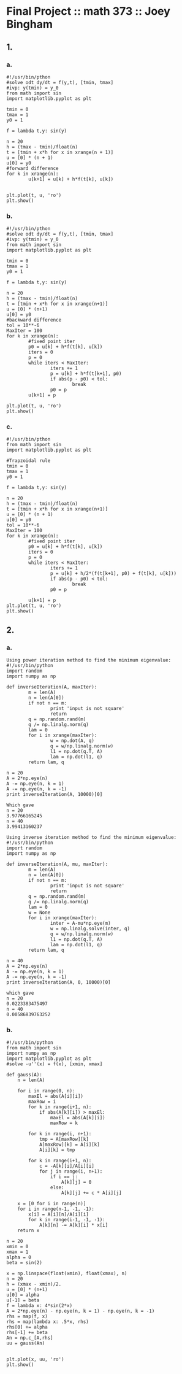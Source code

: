 # Final Project :: math 373 :: Joey Bingham

## 1.

### a. 
	#!/usr/bin/pthon
	#solve odt dy/dt = f(y,t), [tmin, tmax]
	#ivp: y(tmin) = y_0
	from math import sin
	import matplotlib.pyplot as plt
	
	tmin = 0
	tmax = 1
	y0 = 1
	
	f = lambda t,y: sin(y)
	
	n = 20
	h = (tmax - tmin)/float(n)
	t = [tmin + x*h for x in xrange(n + 1)]
	u = [0] * (n + 1)
	u[0] = y0
	#forward difference
	for k in xrange(n):
        	u[k+1] = u[k] + h*f(t[k], u[k])
	
	
	plt.plot(t, u, 'ro')
	plt.show()
	
### b. 
	#!/usr/bin/pthon
	#solve odt dy/dt = f(y,t), [tmin, tmax]
	#ivp: y(tmin) = y_0
	from math import sin
	import matplotlib.pyplot as plt
	
	tmin = 0
	tmax = 1
	y0 = 1
	
	f = lambda t,y: sin(y)
	
	n = 20
	h = (tmax - tmin)/float(n)
	t = [tmin + x*h for x in xrange(n+1)]
	u = [0] * (n+1)
	u[0] = y0
	#backward difference
	tol = 10**-6
	MaxIter = 100
	for k in xrange(n):
        	#fixed point iter
        	p0 = u[k] + h*f(t[k], u[k])
        	iters = 0
        	p = 0
        	while iters < MaxIter:
                	iters += 1
                	p = u[k] + h*f(t[k+1], p0)
                	if abs(p - p0) < tol:
                        	break
                	p0 = p
        	u[k+1] = p
	
	plt.plot(t, u, 'ro')
	plt.show()
	
	
### c. 
	
	#!/usr/bin/pthon
	from math import sin
	import matplotlib.pyplot as plt
	
	#Trapzoidal rule
	tmin = 0
	tmax = 1
	y0 = 1
	
	f = lambda t,y: sin(y)
	
	n = 20
	h = (tmax - tmin)/float(n)
	t = [tmin + x*h for x in xrange(n+1)]
	u = [0] * (n + 1)
	u[0] = y0
	tol = 10**-6
	MaxIter = 100
	for k in xrange(n):
        	#fixed point iter
        	p0 = u[k] + h*f(t[k], u[k])
        	iters = 0
        	p = 0
        	while iters < MaxIter:
                	iters += 1
                	p = u[k] + h/2*(f(t[k+1], p0) + f(t[k], u[k]))
                	if abs(p - p0) < tol:
                        	break
                	p0 = p
	
        	u[k+1] = p
	plt.plot(t, u, 'ro')
	plt.show()
	
	
## 2.
### a.
	Using power iteration method to find the minimum eigenvalue:
	#!/usr/bin/python
	import random
	import numpy as np
	
	def inverseIteration(A, maxIter):
        	m = len(A)
        	n = len(A[0])
        	if not n == m:
                	print 'input is not square'
                	return
        	q = np.random.rand(m)
        	q /= np.linalg.norm(q)
        	lam = 0
        	for i in xrange(maxIter):
                	w = np.dot(A, q)
                	q = w/np.linalg.norm(w)
                	l1 = np.dot(q.T, A)
                	lam = np.dot(l1, q)
        	return lam, q
	
	n = 20
	A = 2*np.eye(n)
	A -= np.eye(n, k = 1)
	A -= np.eye(n, k = -1)
	print inverseIteration(A, 10000)[0]
		
	Which gave
	n = 20
	3.97766165245
	n = 40
	3.99413160237
		
	Using inverse iteration method to find the minimum eigenvalue:
	#!/usr/bin/python
	import random
	import numpy as np
	
	def inverseIteration(A, mu, maxIter):
        	m = len(A)
        	n = len(A[0])
        	if not n == m:
                	print 'input is not square'
                	return
        	q = np.random.rand(m)
        	q /= np.linalg.norm(q)
        	lam = 0
        	w = None
        	for i in xrange(maxIter):
                	inter = A-mu*np.eye(m)
                	w = np.linalg.solve(inter, q)
                	q = w/np.linalg.norm(w)
                	l1 = np.dot(q.T, A)
                	lam = np.dot(l1, q)
        	return lam, q
	
	n = 40
	A = 2*np.eye(n)
	A -= np.eye(n, k = 1)
	A -= np.eye(n, k = -1)
	print inverseIteration(A, 0, 10000)[0]

	which gave
	n = 20
	0.0223383475497
	n = 40
	0.00586839763252 
### b.
	#!/usr/bin/python
	from math import sin
	import numpy as np
	import matplotlib.pyplot as plt
	#solve -u''(x) = f(x), [xmin, xmax]
	
	def gauss(A):
    	n = len(A)
	
    	for i in range(0, n):
        	maxEl = abs(A[i][i])
        	maxRow = i
        	for k in range(i+1, n):
            	if abs(A[k][i]) > maxEl:
                	maxEl = abs(A[k][i])
                	maxRow = k
	
        	for k in range(i, n+1):
            	tmp = A[maxRow][k]
            	A[maxRow][k] = A[i][k]
            	A[i][k] = tmp
	
        	for k in range(i+1, n):
            	c = -A[k][i]/A[i][i]
            	for j in range(i, n+1):
                	if i == j:
                    	A[k][j] = 0
                	else:
                    	A[k][j] += c * A[i][j]
	
    	x = [0 for i in range(n)]
    	for i in range(n-1, -1, -1):
        	x[i] = A[i][n]/A[i][i]
        	for k in range(i-1, -1, -1):
            	A[k][n] -= A[k][i] * x[i]
    	return x
	
	n = 20
	xmin = 0
	xmax = 1
	alpha = 0
	beta = sin(2)
	
	x = np.linspace(float(xmin), float(xmax), n)
	n = 20
	h = (xmax - xmin)/2.
	u = [0] * (n+1)
	u[0] = alpha
	u[-1] = beta
	f = lambda x: 4*sin(2*x)
	A = 2*np.eye(n) - np.eye(n, k = 1) - np.eye(n, k = -1)
	rhs = map(f, x)
	rhs = map(lambda x: .5*x, rhs)
	rhs[0] += alpha
	rhs[-1] += beta
	An = np.c_[A,rhs]
	uu = gauss(An)
	
	
	plt.plot(x, uu, 'ro')
	plt.show()
	
